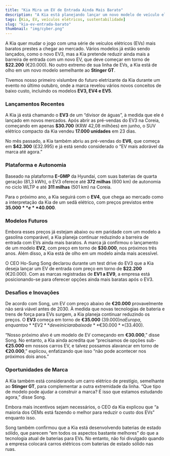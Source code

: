 ```yaml
---
title: "Kia Mira um EV de Entrada Ainda Mais Barato"
description: "A Kia está planejando lançar um novo modelo de veículo elétrico de entrada a um preço acessível, além de um modelo de marca semelhante ao Stinger GT."
tags: [Kia, EV, veículos elétricos, sustentabilidade]
slug: "kia-ev-entrada-barato"
thumbnail: "img/cyber.png"
---
```


A Kia quer mudar o jogo com uma série de veículos elétricos (EVs) mais baratos prestes a chegar ao mercado. Vários modelos já estão sendo lançados, como o novo EV3, mas a Kia pretende reduzir ainda mais a barreira de entrada com um novo EV, que deve começar em torno de **$22.200** (€20.000). No outro extremo de sua linha de EVs, a Kia está de olho em um novo modelo semelhante ao **Stinger GT**.

Tivemos nosso primeiro vislumbre do futuro eletrizante da Kia durante um evento no último outubro, onde a marca revelou vários novos conceitos de baixo custo, incluindo os modelos **EV3, EV4 e EV5**.

### Lançamentos Recentes

A Kia já está chamando o **EV3** de um “divisor de águas”, à medida que ele é lançado em novos mercados. Após abrir as pré-vendas do EV3 na Coreia, começando em apenas **$30.700** (KRW 42,08 milhões) em junho, o SUV elétrico compacto da Kia vendeu **17.000 unidades** em 23 dias.

No mês passado, a Kia também abriu as pré-vendas do **EV6**, que começa em **$42.300** (£32.995) e já está sendo considerado o “EV mais adorável da marca até agora.”

### Plataforma e Autonomia

Baseado na plataforma **E-GMP** da Hyundai, com suas baterias de quarta geração (81,3 kWh), o EV3 oferece até **372 milhas** (600 km) de autonomia no ciclo WLTP e até **311 milhas** (501 km) na Coreia.

Para o próximo ano, a Kia seguirá com o **EV4**, que chega ao mercado como a interpretação da Kia de um sedã elétrico, com preços previstos entre **$35.000** e **$40.000**.

### Modelos Futuros

Embora esses preços já estejam abaixo ou em paridade com um modelo a gasolina comparável, a Kia planeja continuar reduzindo a barreira de entrada com EVs ainda mais baratos. A marca já confirmou o lançamento de um modelo **EV2**, com preço em torno de **$30.000**, nos próximos três anos. Além disso, a Kia está de olho em um modelo ainda mais acessível.

O CEO Ho-Sung Song declarou durante um test drive do EV3 que a Kia deseja lançar um EV de entrada com preço em torno de **$22.200** (€20.000). Com as marcas registradas de **EV1 a EV9**, a empresa está posicionando-se para oferecer opções ainda mais baratas após o EV3.

### Desafios e Inovações

De acordo com Song, um EV com preço abaixo de **€20.000** provavelmente não será viável antes de 2030. À medida que novas tecnologias de bateria e trens de força para EVs surgem, a Kia planeja continuar reduzindo os preços. O **EV3** começa em torno de **€35.000** ($39.000) na Europa, enquanto o **EV2** deve iniciar abaixo de **€30.000** ($33.400).

“Nosso próximo alvo é um modelo de EV começando em **€30.000**,” disse Song. No entanto, a Kia ainda acredita que “precisamos de opções sub-**€25.000** em nossos carros EV, e talvez possamos alavancar em torno de **€20.000**,” explicou, enfatizando que isso “não pode acontecer nos próximos dois anos.”

### Oportunidades de Marca

A Kia também está considerando um carro elétrico de prestígio, semelhante ao **Stinger GT**, para complementar a outra extremidade da linha. “Que tipo de modelo pode ajudar a construir a marca? É isso que estamos estudando agora,” disse Song. 

Embora mais incentivos sejam necessários, o CEO da Kia explicou que “a maioria dos OEMs está fazendo o melhor para reduzir o custo dos EVs” enquanto isso.

Song também confirmou que a Kia está desenvolvendo baterias de estado sólido, que parecem “em todos os aspectos bastante melhores” do que a tecnologia atual de baterias para EVs. No entanto, não foi divulgado quando a empresa colocará carros elétricos com baterias de estado sólido nas ruas.